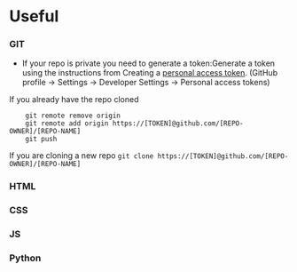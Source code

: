 # Useful
### GIT

- If your repo is private you need to generate a token:Generate a token using the instructions from Creating a [personal access token](https://docs.github.com/en/github/authenticating-to-github/keeping-your-account-and-data-secure/creating-a-personal-access-token). (GitHub profile -> Settings -> Developer Settings -> Personal access tokens)

If you already have the repo cloned
```
	git remote remove origin
	git remote add origin https://[TOKEN]@github.com/[REPO-OWNER]/[REPO-NAME]
	git push
```
If you are cloning a new repo
`git clone https://[TOKEN]@github.com/[REPO-OWNER]/[REPO-NAME]`
### HTML
### CSS
### JS
### Python
